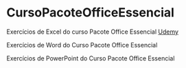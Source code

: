 # CursoPacoteOfficeEssencial

Exercícios de Excel do curso Pacote Office Essencial [Udemy](https://www.udemy.com/)

Exercícios de Word do Curso Pacote Office Essencial

Exercícios de PowerPoint do Curso Pacote Office Essencial
